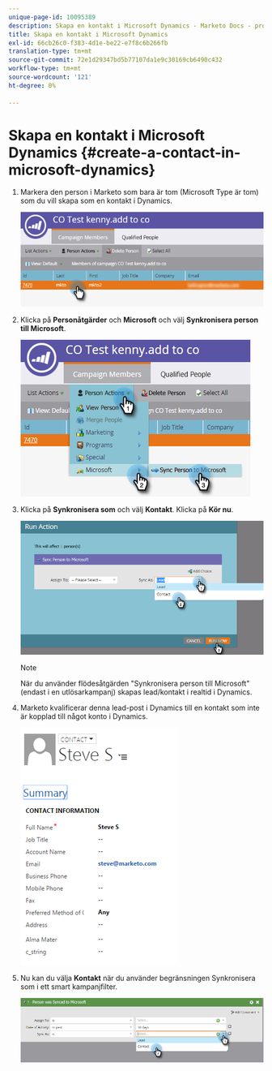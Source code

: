 ```yaml
---
unique-page-id: 10095389
description: Skapa en kontakt i Microsoft Dynamics - Marketo Docs - produktdokumentation
title: Skapa en kontakt i Microsoft Dynamics
exl-id: 66cb26c0-f383-4d1e-be22-e7f8c6b266fb
translation-type: tm+mt
source-git-commit: 72e1d29347bd5b77107da1e9c30169cb6490c432
workflow-type: tm+mt
source-wordcount: '121'
ht-degree: 0%

---
```


# Skapa en kontakt i Microsoft Dynamics {#create-a-contact-in-microsoft-dynamics}

1. Markera den person i Marketo som bara är tom (Microsoft Type är tom) som du vill skapa som en kontakt i Dynamics.

   ![](assets/one.png)

1. Klicka på **Personåtgärder** och **Microsoft** och välj **Synkronisera person till Microsoft**.

   ![](assets/two.png)

1. Klicka på **Synkronisera som** och välj **Kontakt**. Klicka på **Kör nu**.

   ![](assets/three.png)

   >[!NOTE]
   >
   >När du använder flödesåtgärden &quot;Synkronisera person till Microsoft&quot; (endast i en utlösarkampanj) skapas lead/kontakt i realtid i Dynamics.

1. Marketo kvalificerar denna lead-post i Dynamics till en kontakt som inte är kopplad till något konto i Dynamics.

   ![](assets/image2015-10-23-9-3a43-3a33.png)

1. Nu kan du välja **Kontakt** när du använder begränsningen Synkronisera som i ett smart kampanjfilter.

   ![](assets/five.png)
